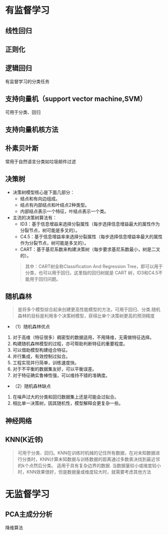  # 有监督学习
 ## 线性回归
 ## 正则化

 ## 逻辑回归
 有监督学习的分类任务
 ## 支持向量机（support vector machine,SVM）
 可用于分类、回归
 ## 支持向量机核方法
 ## 朴素贝叶斯
 常用于自然语言分类如垃圾邮件过滤
 ## 决策树
 - 决策树模型核心是下面几部分：
    + 结点和有向边组成。
    + 结点有内部结点和叶结点2种类型。
    + 内部结点表示一个特征，叶结点表示一个类。
 - 主流的决策树算法有：
    + ID3：基于信息增益来选择分裂属性（每步选择信息增益最大的属性作为分裂节点，树可能是多叉的）。
    + C4.5：基于信息增益率来选择分裂属性（每步选择信息增益率最大的属性作为分裂节点，树可能是多叉的）。
    + CART：基于基尼系数来构建决策树（每步要求基尼系数最小，树是二叉的）。
    >其中：CART树全称Classification And Regression Tree，即可以用于分类，也可以用于回归，这里指的回归树就是 CART 树，ID3和C4.5不能用于回归问题。
 ## 随机森林
 >是将多个模型综合起来创建更高性能模型的方法，可用于回归、分类.随机森林的目标是利用多个决策树模型，获得比单个决策树更高的预测精度
 >
- （1）随机森林优点
1. 对于高维（特征很多）稠密型的数据适用，不用降维，无需做特征选择。
2. 构建随机森林模型的过程，亦可帮助判断特征的重要程度。
3. 可以借助模型构建组合特征。
4. 并行集成，有效控制过拟合。
5. 工程实现并行简单，训练速度快。
6. 对于不平衡的数据集友好，可以平衡误差。
7. 对于特征确实鲁棒性强，可以维持不错的准确度。
- （2）随机森林缺点
1. 在噪声过大的分类和回归数据集上还是可能会过拟合。
2. 相比单一决策树，因其随机性，模型解释会更复杂一些。
 ## 神经网络
 ## KNN(K近邻)
 >可用于分类、回归。KNN在训练时机械的记住所有数据，在对未知数据进行分类时，KNN计算未知数据与训练数据的距离通过多数表决找到最近邻的k个点然后分类。
 >适用于具有复杂边界的数据.
 >当数据量较小或维度较小时，KNN效果很好，但是数据量或维度较大时，就需要考虑其他方法
 # 无监督学习
 ## PCA主成分分析
 降维算法
 ## 
 ## 
 ## 
 ## 
